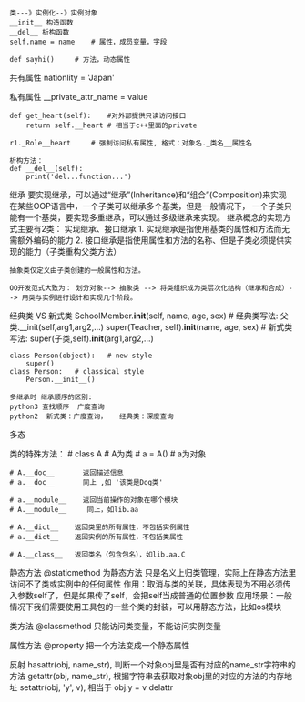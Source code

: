 
    类---》实例化--》实例对象
    __init__ 构造函数
    __del__ 析构函数
    self.name = name    # 属性，成员变量，字段

    def sayhi()     # 方法，动态属性

共有属性
    nationlity = 'Japan'

私有属性
    __private_attr_name = value

    def get_heart(self):    #对外部提供只读访问接口
        return self.__heart # 相当于c++里面的private

    r1._Role__heart     # 强制访问私有属性, 格式：对象名._类名__属性名

    析构方法：
    def __del__(self):
        print('del...function...')

继承
    要实现继承，可以通过“继承”(Inheritance)和“组合”(Composition)来实现
    在某些OOP语言中，一个子类可以继承多个基类，但是一般情况下， 一个子类只能有一个基类，要实现多重继承，可以通过多级继承来实现。
    继承概念的实现方式主要有2类： 实现继承、接口继承
    1. 实现继承是指使用基类的属性和方法而无需额外编码的能力
    2. 接口继承是指使用属性和方法的名称、但是子类必须提供实现的能力（子类重构父类方法）

    抽象类仅定义由子类创建的一般属性和方法。

    OO开发范式大致为： 划分对象--> 抽象类 --> 将类组织成为类层次化结构（继承和合成）--> 用类与实例进行设计和实现几个阶段。

经典类 VS 新式类
    SchoolMember.__init__(self, name, age, sex)   # 经典类写法: 父类.__init(self,arg1,arg2,...)
    super(Teacher, self).__init__(name, age, sex)   # 新式类写法: super(子类,self).__init__(arg1,arg2,...)

    class Person(object):   # new style
        super()
    class Person:   # classical style
        Person.__init__()

    多继承时 继承顺序的区别:
    python3 查找顺序  广度查询
    python2  新式类：广度查询，   经典类：深度查询


多态

类的特殊方法：
    # class A   # A为类
    # a = A()   # a为对象

    # A.__doc__       返回描述信息
    # a.__doc__       同上 ,如 '该类是Dog类'

    # a.__module__    返回当前操作的对象在哪个模块
    # A.__module__     同上，如lib.aa

    # A.__dict__    返回类里的所有属性，不包括实例属性
    # a.__dict__    返回实例的所有属性，不包括类属性

    # A.__class__   返回类名（包含包名），如lib.aa.C

静态方法
    @staticmethod   为静态方法
    只是名义上归类管理，实际上在静态方法里访问不了类或实例中的任何属性
    作用：取消与类的关联，具体表现为不用必须传入参数self了，但是如果传了self，会把self当成普通的位置参数
    应用场景：一般情况下我们需要使用工具包的一些个类的封装，可以用静态方法，比如os模块


类方法
    @classmethod
    只能访问类变量，不能访问实例变量


属性方法
    @property
    把一个方法变成一个静态属性

反射
    hasattr(obj, name_str), 判断一个对象obj里是否有对应的name_str字符串的方法
    getattr(obj, name_str), 根据字符串去获取对象obj里的对应的方法的内存地址
    setattr(obj, 'y', v),   相当于 obj.y = v
    delattr